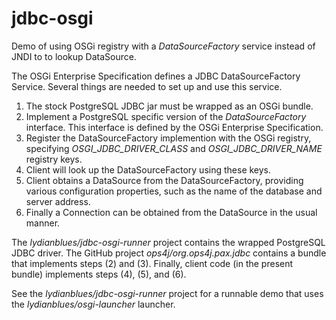 jdbc-osgi
=========

Demo of using OSGi registry with a *DataSourceFactory* service instead of JNDI to to lookup DataSource.

The OSGi Enterprise Specification defines a JDBC DataSourceFactory Service.  Several things are
needed to set up and use this service.

1. The stock PostgreSQL JDBC jar must be wrapped as an OSGi bundle.
2. Implement a PostgreSQL specific version of the *DataSourceFactory* interface.  This interface
   is defined by the OSGi Enterprise Specification.
3. Register the DataSourceFactory implemention with the OSGi registry, specifying 
   *OSGI_JDBC_DRIVER_CLASS* and *OSGI_JDBC_DRIVER_NAME* registry keys.  
4. Client will look up the DataSourceFactory using these keys.
5. Client obtains a DataSource from the DataSourceFactory, providing various configuration properties,
   such as the name of the database and server address.
6. Finally a Connection can be obtained from the DataSource in the usual manner.

The *lydianblues/jdbc-osgi-runner* project contains the wrapped PostgreSQL JDBC driver.  The
GitHub project *ops4j/org.ops4j.pax.jdbc* contains a bundle that implements steps (2) and (3).
Finally, client code (in the present bundle) implements steps (4), (5), and (6).  

See the *lydianblues/jdbc-osgi-runner* project for a runnable demo that uses the *lydianblues/osgi-launcher*
launcher.

